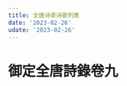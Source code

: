 ```yaml
---
title: 全唐诗录诗歌列表
date: '2023-02-26'
udate: '2023-02-26'
---
```

# 御定全唐詩錄卷九

<PoemList :list="poems" :authorMap="authorMap" />


<script setup>
const chapter = '卷九';
import poems from '/data/qtsl/卷九/poems.json'
import authorMap from '/data/qtsl/卷九/author.json'
</script>
